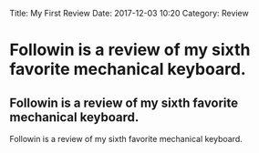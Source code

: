 Title: My First Review
Date: 2017-12-03 10:20
Category: Review

# Followin is a review of my sixth favorite mechanical keyboard.
## Followin is a review of my sixth favorite mechanical keyboard.
Followin is a review of my sixth favorite mechanical keyboard.
